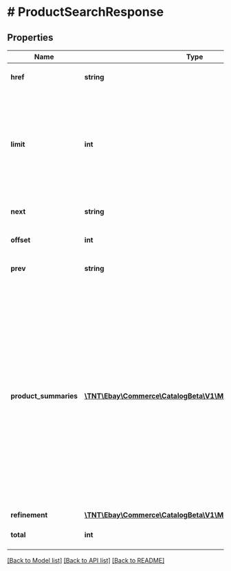 # # ProductSearchResponse

## Properties

Name | Type | Description | Notes
------------ | ------------- | ------------- | -------------
**href** | **string** | This field is reserved for internal or future use. | [optional]
**limit** | **int** | The number of product summaries returned in the response. This is the result set, a subset of the full collection of products that match the search or filter criteria of this call. If the limit query parameter was included in the request, this field will have the same value. Default: 50 | [optional]
**next** | **string** | This field is reserved for internal or future use. | [optional]
**offset** | **int** | This field is reserved for internal or future use. | [optional]
**prev** | **string** | This field is reserved for internal or future use. | [optional]
**product_summaries** | [**\TNT\Ebay\Commerce\CatalogBeta\V1\Model\ProductSummary[]**](ProductSummary.md) | Returned if the fieldGroups query parameter was omitted from the request, or if it was included with a value of MATCHING_PRODUCTS or FULL. This container provides an array of product summaries in the current result set for products that match the combination of the q, category_ids, and aspect_filter parameters that were provided in the request. Each product summary includes information about the product&#39;s identifiers, product images, aspects, the product page URL, and the getProduct URL for retrieving the product details. | [optional]
**refinement** | [**\TNT\Ebay\Commerce\CatalogBeta\V1\Model\Refinement**](Refinement.md) |  | [optional]
**total** | **int** | This field is reserved for internal or future use. | [optional]

[[Back to Model list]](../../README.md#models) [[Back to API list]](../../README.md#endpoints) [[Back to README]](../../README.md)
